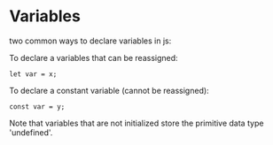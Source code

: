 # Variables

two common ways to declare variables in js:

To declare a variables that can be reassigned:
```
let var = x;
```
To declare a constant variable (cannot be reassigned):
```
const var = y;
```

Note that variables that are not initialized store the primitive data type 'undefined'.
